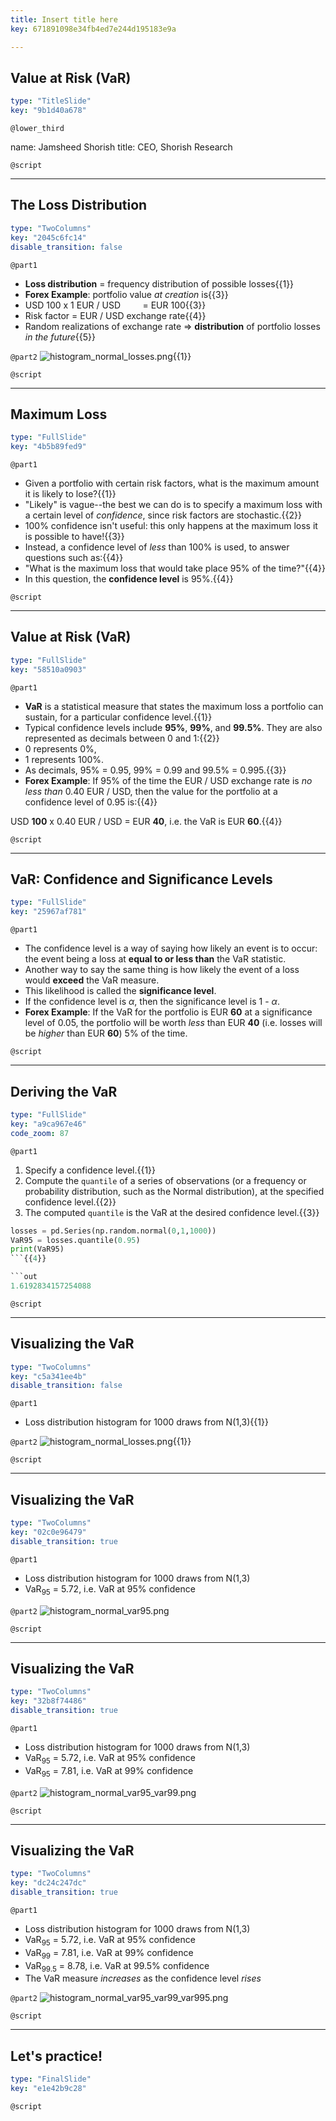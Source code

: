 ```yaml
---
title: Insert title here
key: 671891098e34fb4ed7e244d195183e9a

---
```

## Value at Risk (VaR)

```yaml
type: "TitleSlide"
key: "9b1d40a678"
```

`@lower_third`

name: Jamsheed Shorish
title: CEO, Shorish Research


`@script`



---
## The Loss Distribution

```yaml
type: "TwoColumns"
key: "2045c6fc14"
disable_transition: false
```

`@part1`
- **Loss distribution** = frequency distribution of possible losses{{1}}
- **Forex Example**: portfolio value _at creation_ is{{3}}
 - USD 100 x 1 EUR / USD  &nbsp;&nbsp;&nbsp;&nbsp;&nbsp;&nbsp;&nbsp;&nbsp;= EUR 100{{3}}
 - Risk factor = EUR / USD exchange rate{{4}}
 - Random realizations of exchange rate => **distribution** of portfolio losses _in the future_{{5}}


`@part2`
![histogram_normal_losses.png](https://assets.datacamp.com/production/repositories/5100/datasets/a3aa6617fede7d82caa00f8e14988494f6042206/histogram_normal_losses.png){{1}}


`@script`



---
## Maximum Loss

```yaml
type: "FullSlide"
key: "4b5b89fed9"
```

`@part1`
- Given a portfolio with certain risk factors, what is the maximum amount it is likely to lose?{{1}}
- "Likely" is vague--the best we can do is to specify a maximum loss with a certain level of _confidence_, since risk factors are stochastic.{{2}}
- 100% confidence isn't useful: this only happens at the maximum loss it is possible to have!{{3}}
- Instead, a confidence level of _less_ than 100% is used, to answer questions such as:{{4}}
 - "What is the maximum loss that would take place 95% of the time?"{{4}}
 - In this question, the **confidence level** is 95%.{{4}}


`@script`



---
## Value at Risk (VaR)

```yaml
type: "FullSlide"
key: "58510a0903"
```

`@part1`
- **VaR** is a statistical measure that states the maximum loss a portfolio can sustain, for a particular confidence level.{{1}}
- Typical confidence levels include **95%**, **99%**, and **99.5%**. They are also represented as decimals between 0 and 1:{{2}}
 - 0 represents 0%,
 - 1 represents 100%.
- As decimals, 95% = 0.95, 99% = 0.99 and 99.5% = 0.995.{{3}}
- **Forex Example**: If 95% of the time the EUR / USD exchange rate is _no less than_ 0.40 EUR / USD, then the value for the portfolio at a confidence level of 0.95 is:{{4}}

USD **100** x 0.40 EUR / USD = EUR **40**, i.e. the VaR is EUR **60**.{{4}}


`@script`



---
## VaR: Confidence and Significance Levels

```yaml
type: "FullSlide"
key: "25967af781"
```

`@part1`
- The confidence level is a way of saying how likely an event is to occur: the event being a loss at **equal to or less than** the VaR statistic.
- Another way to say the same thing is how likely the event of a loss would **exceed** the VaR measure.
- This likelihood is called the **significance level**.
- If the confidence level is $\alpha$, then the significance level is 1 - $\alpha$.
- **Forex Example**: If the VaR for the portfolio is EUR **60** at a significance level of 0.05, the portfolio will be worth _less_ than EUR **40** (i.e. losses will be _higher_ than EUR **60**) 5% of the time.


`@script`



---
## Deriving the VaR

```yaml
type: "FullSlide"
key: "a9ca967e46"
code_zoom: 87
```

`@part1`
1. Specify a confidence level.{{1}}
2. Compute the ```quantile``` of a series of observations (or a frequency or probability distribution, such as the Normal distribution), at the specified confidence level.{{2}}
3. The computed ```quantile``` is the VaR at the desired confidence level.{{3}}

```python
losses = pd.Series(np.random.normal(0,1,1000))
VaR95 = losses.quantile(0.95)
print(VaR95)
```{{4}}

```out
1.6192834157254088
```


`@script`



---
## Visualizing the VaR

```yaml
type: "TwoColumns"
key: "c5a341ee4b"
disable_transition: false
```

`@part1`
- Loss distribution histogram for 1000 draws from N(1,3){{1}}


`@part2`
![histogram_normal_losses.png](https://assets.datacamp.com/production/repositories/5100/datasets/a3aa6617fede7d82caa00f8e14988494f6042206/histogram_normal_losses.png){{1}}


`@script`



---
## Visualizing the VaR

```yaml
type: "TwoColumns"
key: "02c0e96479"
disable_transition: true
```

`@part1`
- Loss distribution histogram for 1000 draws from N(1,3)
 - VaR$_{95}$ = 5.72, i.e. VaR at 95% confidence


`@part2`
![histogram_normal_var95.png](https://assets.datacamp.com/production/repositories/5100/datasets/63158dfbbaeeec4535d1504c4638710e151b9135/histogram_normal_var95.png)


`@script`



---
## Visualizing the VaR

```yaml
type: "TwoColumns"
key: "32b8f74486"
disable_transition: true
```

`@part1`
- Loss distribution histogram for 1000 draws from N(1,3)
 - VaR$_{95}$ = 5.72, i.e. VaR at 95% confidence
 - VaR$_{95}$ = 7.81, i.e. VaR at 99% confidence


`@part2`
![histogram_normal_var95_var99.png](https://assets.datacamp.com/production/repositories/5100/datasets/bd3794c2a9104571ae2b673ae8f5239779958594/histogram_normal_var95_var99.png)


`@script`



---
## Visualizing the VaR

```yaml
type: "TwoColumns"
key: "dc24c247dc"
disable_transition: true
```

`@part1`
- Loss distribution histogram for 1000 draws from N(1,3)
 - VaR$_{95}$ = 5.72, i.e. VaR at 95% confidence
 - VaR$_{99}$ = 7.81, i.e. VaR at 99% confidence
 - VaR$_{99.5}$ = 8.78, i.e. VaR at 99.5% confidence
- The VaR measure _increases_ as the confidence level _rises_


`@part2`
![histogram_normal_var95_var99_var995.png](https://assets.datacamp.com/production/repositories/5100/datasets/98a7ac8ef0f3c75f30db13f27e02313ba76752dd/histogram_normal_var95_var99_var995.png)


`@script`



---
## Let's practice!

```yaml
type: "FinalSlide"
key: "e1e42b9c28"
```

`@script`


